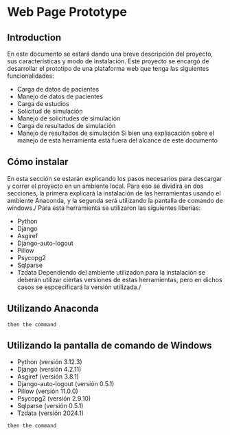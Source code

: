 # Web Page Prototype
## Introduction
En este documento se estará dando una breve descripción del proyecto, sus características y modo de instalación. Este proyecto se encargó de desarrollar el prototipo de una plataforma web que tenga las siguientes funcionalidades:<br>
+ Carga de datos de pacientes
+ Manejo de datos de pacientes
+ Carga de estudios
+ Solicitud de simulación
+ Manejo de solicitudes de simulación
+ Carga de resultados de simulación
+ Manejo de resultados de simulación
Si bien una expliacación sobre el manejo de esta herramienta está fuera del alcance de este documento
## Cómo instalar
En esta sección se estarán explicando los pasos necesarios para descargar y correr el proyecto en un ambiente local.
Para eso se dividirá en dos secciones, la primera explicará la instalación de las herramientas usando el ambiente Anaconda, y la segunda será utilizando la pantalla de comando de windows./
Para esta herramienta se utilizaron las siguientes liberías:
* Python
* Django
* Asgiref 
* Django-auto-logout 
* Pillow 
* Psycopg2
* Sqlparse
* Tzdata
Dependiendo del ambiente utilizadon para la instalación se deberán utilizar ciertas versiones de estas herramientas, pero en dichos casos se espcecificará la versión utilizada./
## Utilizando Anaconda

```
then the command
```

## Utilizando la pantalla de comando de Windows
* Python (versión 3.12.3)
* Django (versión 4.2.11)
* Asgiref (versión 3.8.1)
* Django-auto-logout (versión 0.5.1)
* Pillow (versión 11.0.0)
* Psycopg2 (versión 2.9.10)
* Sqlparse (versión 0.5.1)
* Tzdata (versión 2024.1)

```
then the command
```
